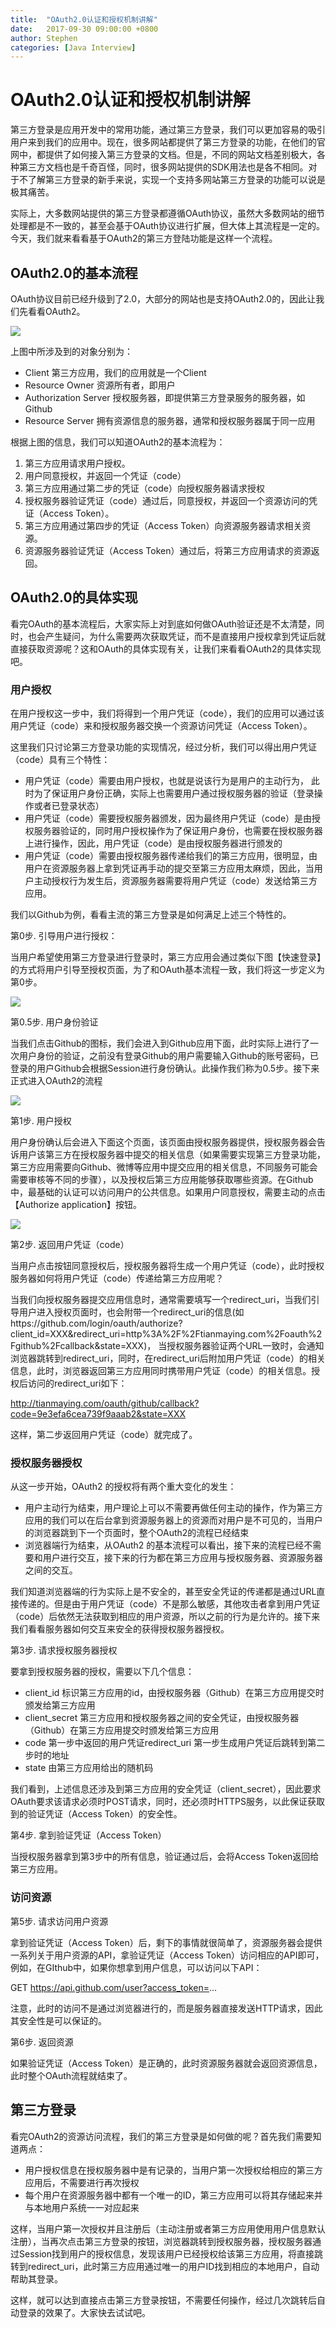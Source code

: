 ```yaml
---
title:  "OAuth2.0认证和授权机制讲解"
date:   2017-09-30 09:00:00 +0800
author: Stephen
categories: [Java Interview]
---
```


# OAuth2.0认证和授权机制讲解

第三方登录是应用开发中的常用功能，通过第三方登录，我们可以更加容易的吸引用户来到我们的应用中。现在，很多网站都提供了第三方登录的功能，在他们的官网中，都提供了如何接入第三方登录的文档。但是，不同的网站文档差别极大，各种第三方文档也是千奇百怪，同时，很多网站提供的SDK用法也是各不相同。对于不了解第三方登录的新手来说，实现一个支持多网站第三方登录的功能可以说是极其痛苦。

实际上，大多数网站提供的第三方登录都遵循OAuth协议，虽然大多数网站的细节处理都是不一致的，甚至会基于OAuth协议进行扩展，但大体上其流程是一定的。今天，我们就来看看基于OAuth2的第三方登陆功能是这样一个流程。

## OAuth2.0的基本流程

OAuth协议目前已经升级到了2.0，大部分的网站也是支持OAuth2.0的，因此让我们先看看OAuth2。

![](https://github.com/stephenking1101/KnowledgeBase/blob/master/docs/img/2017-09-30-java-interview-qa1.png?raw=true)

上图中所涉及到的对象分别为：

* Client 第三方应用，我们的应用就是一个Client
* Resource Owner 资源所有者，即用户
* Authorization Server 授权服务器，即提供第三方登录服务的服务器，如Github
* Resource Server 拥有资源信息的服务器，通常和授权服务器属于同一应用

根据上图的信息，我们可以知道OAuth2的基本流程为：

1. 第三方应用请求用户授权。
2. 用户同意授权，并返回一个凭证（code）
3. 第三方应用通过第二步的凭证（code）向授权服务器请求授权
4. 授权服务器验证凭证（code）通过后，同意授权，并返回一个资源访问的凭证（Access Token）。
5. 第三方应用通过第四步的凭证（Access Token）向资源服务器请求相关资源。
6. 资源服务器验证凭证（Access Token）通过后，将第三方应用请求的资源返回。

## OAuth2.0的具体实现

看完OAuth的基本流程后，大家实际上对到底如何做OAuth验证还是不太清楚，同时，也会产生疑问，为什么需要两次获取凭证，而不是直接用户授权拿到凭证后就直接获取资源呢？这和OAuth的具体实现有关，让我们来看看OAuth2的具体实现吧。

### 用户授权

在用户授权这一步中，我们将得到一个用户凭证（code），我们的应用可以通过该用户凭证（code）来和授权服务器交换一个资源访问凭证（Access Token）。

这里我们只讨论第三方登录功能的实现情况，经过分析，我们可以得出用户凭证（code）具有三个特性：

* 用户凭证（code）需要由用户授权，也就是说该行为是用户的主动行为， 此时为了保证用户身份正确，实际上也需要用户通过授权服务器的验证（登录操作或者已登录状态）
* 用户凭证（code）需要授权服务器颁发，因为最终用户凭证（code）是由授权服务器验证的，同时用户授权操作为了保证用户身份，也需要在授权服务器上进行操作，因此，用户凭证（code）是由授权服务器进行颁发的
* 用户凭证（code）需要由授权服务器传递给我们的第三方应用，很明显，由用户在资源服务器上拿到凭证再手动的提交至第三方应用太麻烦，因此，当用户主动授权行为发生后，资源服务器需要将用户凭证（code）发送给第三方应用。

我们以Github为例，看看主流的第三方登录是如何满足上述三个特性的。

第0步. 引导用户进行授权：

当用户希望使用第三方登录进行登录时，第三方应用会通过类似下图【快速登录】的方式将用户引导至授权页面，为了和OAuth基本流程一致，我们将这一步定义为第0步。

![](https://github.com/stephenking1101/KnowledgeBase/blob/master/docs/img/2017-09-30-java-interview-qa2.png?raw=true)

第0.5步. 用户身份验证

当我们点击Github的图标，我们会进入到Github应用下面，此时实际上进行了一次用户身份的验证，之前没有登录Github的用户需要输入Github的账号密码，已登录的用户Github会根据Session进行身份确认。此操作我们称为0.5步。接下来正式进入OAuth2的流程

![](https://github.com/stephenking1101/KnowledgeBase/blob/master/docs/img/2017-09-30-java-interview-qa3.png?raw=true)

第1步. 用户授权

用户身份确认后会进入下面这个页面，该页面由授权服务器提供，授权服务器会告诉用户该第三方在授权服务器中提交的相关信息（如果需要实现第三方登录功能，第三方应用需要向Github、微博等应用中提交应用的相关信息，不同服务可能会需要审核等不同的步骤），以及授权后第三方应用能够获取哪些资源。在Github中，最基础的认证可以访问用户的公共信息。如果用户同意授权，需要主动的点击【Authorize application】按钮。

![](https://github.com/stephenking1101/KnowledgeBase/blob/master/docs/img/2017-09-30-java-interview-qa4.png?raw=true)

第2步. 返回用户凭证（code）

当用户点击按钮同意授权后，授权服务器将生成一个用户凭证（code），此时授权服务器如何将用户凭证（code）传递给第三方应用呢？

当我们向授权服务器提交应用信息时，通常需要填写一个redirect_uri，当我们引导用户进入授权页面时，也会附带一个redirect_uri的信息(如https://github.com/login/oauth/authorize?client_id=XXX&redirect_uri=http%3A%2F%2Ftianmaying.com%2Foauth%2Fgithub%2Fcallback&state=XXX)， 当授权服务器验证两个URL一致时，会通知浏览器跳转到redirect_uri，同时，在redirect_uri后附加用户凭证（code）的相关信息，此时，浏览器返回第三方应用同时携带用户凭证（code）的相关信息。授权后访问的redirect_uri如下：

http://tianmaying.com/oauth/github/callback?code=9e3efa6cea739f9aaab2&state=XXX

这样，第二步返回用户凭证（code）就完成了。

### 授权服务器授权

从这一步开始，OAuth2 的授权将有两个重大变化的发生：

* 用户主动行为结束，用户理论上可以不需要再做任何主动的操作，作为第三方应用的我们可以在后台拿到资源服务器上的资源而对用户是不可见的，当用户的浏览器跳到下一个页面时，整个OAuth2的流程已经结束
* 浏览器端行为结束，从OAuth2 的基本流程可以看出，接下来的流程已经不需要和用户进行交互，接下来的行为都在第三方应用与授权服务器、资源服务器之间的交互。

我们知道浏览器端的行为实际上是不安全的，甚至安全凭证的传递都是通过URL直接传递的。但是由于用户凭证（code）不是那么敏感，其他攻击者拿到用户凭证（code）后依然无法获取到相应的用户资源，所以之前的行为是允许的。接下来我们看看服务器如何交互来安全的获得授权服务器授权。

第3步. 请求授权服务器授权

要拿到授权服务器的授权，需要以下几个信息：

* client_id 标识第三方应用的id，由授权服务器（Github）在第三方应用提交时颁发给第三方应用
* client_secret 第三方应用和授权服务器之间的安全凭证，由授权服务器（Github）在第三方应用提交时颁发给第三方应用
* code 第一步中返回的用户凭证redirect_uri 第一步生成用户凭证后跳转到第二步时的地址
* state 由第三方应用给出的随机码

我们看到，上述信息还涉及到第三方应用的安全凭证（client_secret），因此要求OAuth要求该请求必须时POST请求，同时，还必须时HTTPS服务，以此保证获取到的验证凭证（Access Token）的安全性。

第4步. 拿到验证凭证（Access Token）

当授权服务器拿到第3步中的所有信息，验证通过后，会将Access Token返回给第三方应用。

### 访问资源

第5步. 请求访问用户资源

拿到验证凭证（Access Token）后，剩下的事情就很简单了，资源服务器会提供一系列关于用户资源的API，拿验证凭证（Access Token）访问相应的API即可，例如，在GIthub中，如果你想拿到用户信息，可以访问以下API：

GET https://api.github.com/user?access_token=...

注意，此时的访问不是通过浏览器进行的，而是服务器直接发送HTTP请求，因此其安全性是可以保证的。

第6步. 返回资源

如果验证凭证（Access Token）是正确的，此时资源服务器就会返回资源信息，此时整个OAuth流程就结束了。

## 第三方登录

看完OAuth2的资源访问流程，我们的第三方登录是如何做的呢？首先我们需要知道两点：

* 用户授权信息在授权服务器中是有记录的，当用户第一次授权给相应的第三方应用后，不需要进行再次授权
* 每个用户在资源服务器中都有一个唯一的ID，第三方应用可以将其存储起来并与本地用户系统一一对应起来

这样，当用户第一次授权并且注册后（主动注册或者第三方应用使用用户信息默认注册），当再次点击第三方登录的按钮，浏览器跳转到授权服务器，授权服务器通过Session找到用户的授权信息，发现该用户已经授权给该第三方应用，将直接跳转到redirect_uri，此时第三方应用通过唯一的用户ID找到相应的本地用户，自动帮助其登录。

这样，就可以达到直接点击第三方登录按钮，不需要任何操作，经过几次跳转后自动登录的效果了。大家快去试试吧。

